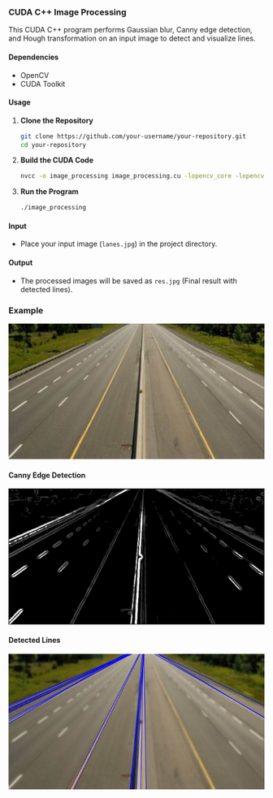 ### CUDA C++ Image Processing

This CUDA C++ program performs Gaussian blur, Canny edge detection, and Hough transformation on an input image to detect and visualize lines.

#### Dependencies
- OpenCV
- CUDA Toolkit

#### Usage

1. **Clone the Repository**
   ```bash
   git clone https://github.com/your-username/your-repository.git
   cd your-repository
   ```

2. **Build the CUDA Code**
   ```bash
   nvcc -o image_processing image_processing.cu -lopencv_core -lopencv_highgui -lopencv_imgproc
   ```

3. **Run the Program**
   ```bash
   ./image_processing
   ```

#### Input
- Place your input image (`lanes.jpg`) in the project directory.

#### Output
- The processed images will be saved as `res.jpg` (Final result with detected lines).

### Example

![Original Image](lanes.jpg)

#### Canny Edge Detection

![Canny Edge Detection](cannyres.jpg)

#### Detected Lines

![Detected Lines](res.jpg)

